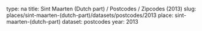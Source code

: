 type: na
title: Sint Maarten (Dutch part) / Postcodes / Zipcodes (2013)
slug: places/sint-maarten-(dutch-part)/datasets/postcodes/2013
place: sint-maarten-(dutch-part)
dataset: postcodes
year: 2013
